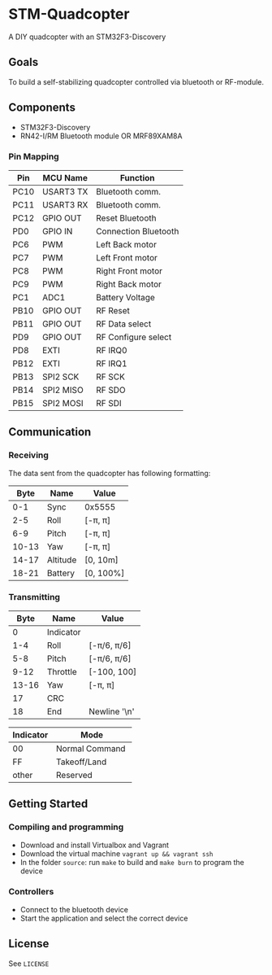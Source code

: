 # STM-Quadcopter

A DIY quadcopter with an STM32F3-Discovery

## Goals

To build a self-stabilizing quadcopter controlled via bluetooth or RF-module.

## Components

* STM32F3-Discovery
* RN42-I/RM Bluetooth module OR MRF89XAM8A

### Pin Mapping

| Pin  | MCU Name  | Function             |
| ---  | --------  | --------             |
| PC10 | USART3 TX | Bluetooth comm.      |
| PC11 | USART3 RX | Bluetooth comm.      |
| PC12 | GPIO OUT  | Reset Bluetooth      |
| PD0  | GPIO IN   | Connection Bluetooth |
| PC6  | PWM       | Left Back motor      |
| PC7  | PWM       | Left Front motor     |
| PC8  | PWM       | Right Front motor    |
| PC9  | PWM       | Right Back motor     |
| PC1  | ADC1      | Battery Voltage      |
| PB10 | GPIO OUT  | RF Reset             |
| PB11 | GPIO OUT  | RF Data select       |
| PD9  | GPIO OUT  | RF Configure select  |
| PD8  | EXTI      | RF IRQ0              |
| PB12 | EXTI      | RF IRQ1              |
| PB13 | SPI2 SCK  | RF SCK               |
| PB14 | SPI2 MISO | RF SDO               |
| PB15 | SPI2 MOSI | RF SDI               |

## Communication

### Receiving

The data sent from the quadcopter has following formatting:

| Byte  | Name     | Value     |
| ---   | ---      | ---       |
| 0-1   | Sync     | 0x5555    |
| 2-5   | Roll     | [-π, π]   |
| 6-9   | Pitch    | [-π, π]   |
| 10-13 | Yaw      | [-π, π]   |
| 14-17 | Altitude | [0, 10m]  |
| 18-21 | Battery  | [0, 100%] |

### Transmitting

| Byte  | Name      | Value        |
| ---   | ----      | ---          |
| 0     | Indicator |              |
| 1-4   | Roll      | [-π/6, π/6]  |
| 5-8   | Pitch     | [-π/6, π/6]  |
| 9-12  | Throttle  | [-100, 100]  |
| 13-16 | Yaw       | [-π, π]      |
| 17    | CRC       |              |
| 18    | End       | Newline '\n' |

| Indicator | Mode            |
| ---       | ---             |
| 00        | Normal Command  |
| FF        | Takeoff/Land    |
| other     | Reserved        |

## Getting Started

### Compiling and programming
  - Download and install Virtualbox and Vagrant
  - Download the virtual machine `vagrant up && vagrant ssh`
  - In the folder `source`: run `make` to build and `make burn` to program the
    device

### Controllers
  - Connect to the bluetooth device
  - Start the application and select the correct device

## License
See `LICENSE`
